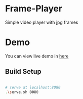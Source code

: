 # Frame-Player
Simple video player with jpg frames

# Demo
You can view live demo in [here](https://mehmetalialpergun.github.io/Frame-Player)



## Build Setup

``` bash

# serve at localhost:8080
.\serve.sh 8080

